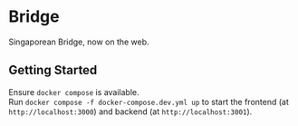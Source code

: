 # Bridge

Singaporean Bridge, now on the web.

## Getting Started

Ensure `docker compose` is available.\
Run `docker compose -f docker-compose.dev.yml up` to start the frontend (at `http://localhost:3000`) and backend (at `http://localhost:3001`).
